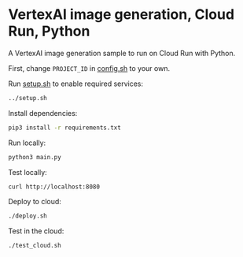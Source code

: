 # VertexAI image generation, Cloud Run, Python

A VertexAI image generation sample to run on Cloud Run with Python.

First, change `PROJECT_ID` in [config.sh](config.sh) to your own.

Run [setup.sh](setup.sh) to enable required services:

```bash
../setup.sh
```

Install dependencies:

```bash
pip3 install -r requirements.txt
```

Run locally:

```bash
python3 main.py
```

Test locally:

```bash
curl http://localhost:8080
```

Deploy to cloud:

```bash
./deploy.sh
```

Test in the cloud:

```sh
./test_cloud.sh
```
